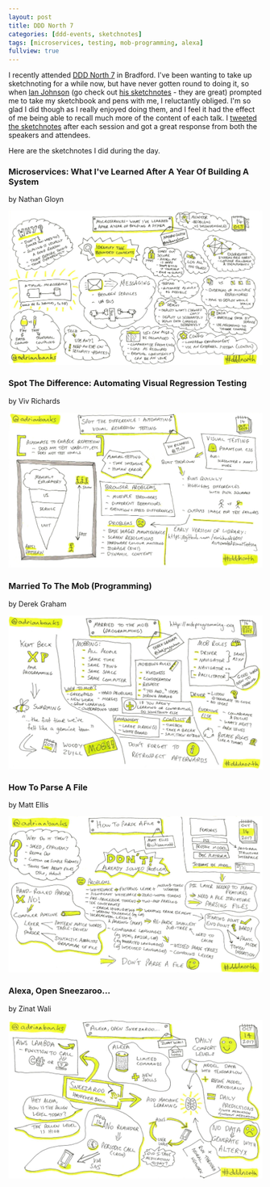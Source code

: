 ```yaml
---
layout: post
title: DDD North 7
categories: [ddd-events, sketchnotes]
tags: [microservices, testing, mob-programming, alexa]
fullview: true
---
```


I recently attended [DDD North 7](http://www.dddnorth.co.uk) in Bradford. I've been wanting to take up sketchnoting for a while now, but have never gotten round to doing it, so when [Ian Johnson](https://x.com/IJohnson_TNF) (go check out [his sketchnotes](https://x.com/search?q=from%3Aijohnson_tnf%20%23sketchnote&src=typd) - they are great) prompted me to take my sketchbook and pens with me, I reluctantly obliged. I'm so glad I did though as I really enjoyed doing them, and I feel it had the effect of me being able to recall much more of the content of each talk. I [tweeted the sketchnotes](https://x.com/search?q=from%3Aadrianbanks%20%23dddnorth%20by&src=typd) after each session and got a great response from both the speakers and attendees.

Here are the sketchnotes I did during the day.

### Microservices: What I've Learned After A Year Of Building A System
by Nathan Gloyn
[<i class="fa fa-globe fa-lg" title="Website"></i>](http://designcoderelease.blogspot.co.uk)
[<i class="fa fa-brands fa-x-twitter fa-lg" title="X"></i>](https://x.com/NathanGloyn)
[<i class="fa fa-brands fa-slideshare fa-lg" title="Slides"></i>](https://www.slideshare.net/Nathangl/microservices-what-ive-learned-after-a-year-building-systems-80803931)

[![Microservices: What I've Learned After A Year Of Building A System by Nathan Gloyn][1]][1]

### Spot The Difference: Automating Visual Regression Testing
by Viv Richards
[<i class="fa fa-globe fa-lg" title="Website"></i>](http://vivrichards.co.uk)
[<i class="fa fa-brands fa-x-twitter fa-lg" title="X"></i>](https://x.com/11vlr)
[<i class="fa fa-brands fa-slideshare fa-lg" title="Slides"></i>](https://www.slideshare.net/vivrichards/spot-the-difference-automating-visual-regression-testing/1)

[![Spot The Difference: Automating Visual Regression Testing by Viv Richards][2]][2]

### Married To The Mob (Programming)
by Derek Graham
[<i class="fa fa-globe fa-lg" title="Website"></i>](https://deejaygraham.github.io)
[<i class="fa fa-brands fa-x-twitter fa-lg" title="X"></i>](https://x.com/deejaygraham)
[<i class="fa fa-brands fa-slideshare fa-lg" title="Slides"></i>](https://www.slideshare.net/deejaygraham/married-to-the-mob-programming)

[![Married To The Mob (Programming) by Derek Graham][3]][3]

### How To Parse A File
by Matt Ellis
[<i class="fa fa-globe fa-lg" title="Website"></i>](http://sticklebackplastic.com)
[<i class="fa fa-brands fa-x-twitter fa-lg" title="X"></i>](https://x.com/citizenmatt)
[<i class="fa fa-brands fa-slideshare fa-lg" title="Slides"></i>](https://www.slideshare.net/citizenmatt/how-to-parse-a-file-ddd-north-2017)

[![How To Parse A File by Matt Ellis][4]][4]

### Alexa, Open Sneezaroo...
by Zinat Wali
[<i class="fa fa-brands fa-x-twitter fa-lg" title="X"></i>](https://x.com/tardarz)

[![Alexa, Open Sneezaroo... by Zinat Wali][5]][5]


  [1]: /assets/media/images/2017/10/microservices-what-ive-learned-after-a-year-of-building-a-system-nathan-gloyn.jpg#img-sketchnote
  [2]: /assets/media/images/2017/10/spot-the-difference-automating-visual-regression-testing-viv-richards.jpg#img-sketchnote
  [3]: /assets/media/images/2017/10/married-to-the-mob-programming-derek-graham.jpg#img-sketchnote
  [4]: /assets/media/images/2017/10/how-to-parse-a-file-matt-ellis.jpg#img-sketchnote
  [5]: /assets/media/images/2017/10/alexa-open-sneezaroo-zinat-wali.jpg#img-sketchnote
